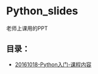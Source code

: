 # Python_slides
老师上课用的PPT
## 目录：
+ [20161018-Python入门-课程内容](https://github.com/WiseRClubPython/Python_slides/blob/master/20161018-Python%E5%85%A5%E9%97%A8-%E8%AF%BE%E7%A8%8B%E5%86%85%E5%AE%B9.md)
